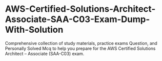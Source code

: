 # AWS-Certified-Solutions-Architect-Associate-SAA-C03-Exam-Dump-With-Solution
 Comprehensive collection of study materials, practice exams Question, and Personally Solved Mcq to help you prepare for the AWS Certified Solutions Architect – Associate (SAA-C03) exam.
